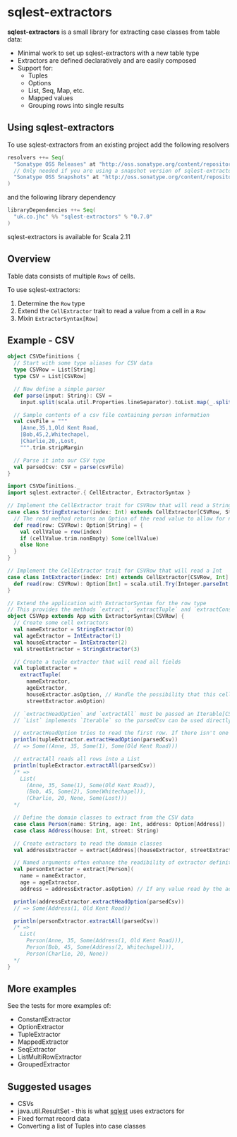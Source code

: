 # sqlest-extractors

**sqlest-extractors** is a small library for extracting case classes from table data:

- Minimal work to set up sqlest-extractors with a new table type
- Extractors are defined declaratively and are easily composed
- Support for:
  - Tuples
  - Options
  - List, Seq, Map, etc.
  - Mapped values
  - Grouping rows into single results

## Using sqlest-extractors
To use sqlest-extractors from an existing project add the following resolvers
```scala
resolvers ++= Seq(
  "Sonatype OSS Releases" at "http://oss.sonatype.org/content/repositories/releases/",
  // Only needed if you are using a snapshot version of sqlest-extractors
  "Sonatype OSS Snapshots" at "http://oss.sonatype.org/content/repositories/snapshots/"
)
```

and the following library dependency
```scala
libraryDependencies ++= Seq(
  "uk.co.jhc" %% "sqlest-extractors" % "0.7.0"
)
```

sqlest-extractors is available for Scala 2.11

## Overview
Table data consists of multiple `Rows` of cells.

To use sqlest-extractors:

1. Determine the `Row` type
2. Extend the `CellExtractor` trait to read a value from a cell in a `Row`
3. Mixin `ExtractorSyntax[Row]`

## Example - CSV
```scala
object CSVDefinitions {
  // Start with some type aliases for CSV data
  type CSVRow = List[String]
  type CSV = List[CSVRow]

  // Now define a simple parser
  def parse(input: String): CSV =
    input.split(scala.util.Properties.lineSeparator).toList.map(_.split(",").toList)

  // Sample contents of a csv file containing person information
  val csvFile = """
    |Anne,35,1,Old Kent Road,
    |Bob,45,2,Whitechapel,
    |Charlie,20,,Lost,
    """.trim.stripMargin

  // Parse it into our CSV type
  val parsedCsv: CSV = parse(csvFile)
}

import CSVDefinitions._
import sqlest.extractor.{ CellExtractor, ExtractorSyntax }

// Implement the CellExtractor trait for CSVRow that will read a String
case class StringExtractor(index: Int) extends CellExtractor[CSVRow, String] {
  // The read method returns an Option of the read value to allow for null values
  def read(row: CSVRow): Option[String] = {
    val cellValue = row(index)
    if (cellValue.trim.nonEmpty) Some(cellValue)
    else None
  }
}

// Implement the CellExtractor trait for CSVRow that will read a Int
case class IntExtractor(index: Int) extends CellExtractor[CSVRow, Int] {
  def read(row: CSVRow): Option[Int] = scala.util.Try(Integer.parseInt(row(index))).toOption
}

// Extend the application with ExtractorSyntax for the row type
// This provides the methods `extract`, `extractTuple` and `extractConstant`
object CSVApp extends App with ExtractorSyntax[CSVRow] {
  // Create some cell extractors
  val nameExtractor = StringExtractor(0)
  val ageExtractor = IntExtractor(1)
  val houseExtractor = IntExtractor(2)
  val streetExtractor = StringExtractor(3)

  // Create a tuple extractor that will read all fields
  val tupleExtractor =
    extractTuple(
      nameExtractor,
      ageExtractor,
      houseExtractor.asOption, // Handle the possibility that this cell can contain a null value
      streetExtractor.asOption)

  // `extractHeadOption` and `extractAll` must be passed an Iterable[CSVRow]
  // `List` implements `Iterable` so the parsedCsv can be used directly

  // extractHeadOption tries to read the first row. If there isn't one it returns None
  println(tupleExtractor.extractHeadOption(parsedCsv))
  // => Some((Anne, 35, Some(1), Some(Old Kent Road)))

  // extractAll reads all rows into a List
  println(tupleExtractor.extractAll(parsedCsv))
  /* =>
    List(
      (Anne, 35, Some(1), Some(Old Kent Road)),
      (Bob, 45, Some(2), Some(Whitechapel)),
      (Charlie, 20, None, Some(Lost)))
  */

  // Define the domain classes to extract from the CSV data
  case class Person(name: String, age: Int, address: Option[Address])
  case class Address(house: Int, street: String)

  // Create extractors to read the domain classes
  val addressExtractor = extract[Address](houseExtractor, streetExtractor)

  // Named arguments often enhance the readibility of extractor definitions
  val personExtractor = extract[Person](
    name = nameExtractor,
    age = ageExtractor,
    address = addressExtractor.asOption) // If any value read by the addressExtractor is null, None will be returned

  println(addressExtractor.extractHeadOption(parsedCsv))
  // => Some(Address(1, Old Kent Road))

  println(personExtractor.extractAll(parsedCsv))
  /* =>
    List(
      Person(Anne, 35, Some(Address(1, Old Kent Road))),
      Person(Bob, 45, Some(Address(2, Whitechapel))),
      Person(Charlie, 20, None))
  */
}
```

## More examples
See the tests for more examples of:
- ConstantExtractor
- OptionExtractor
- TupleExtractor
- MappedExtractor
- SeqExtractor
- ListMultiRowExtractor
- GroupedExtractor

## Suggested usages
- CSVs
- java.util.ResultSet - this is what [sqlest](https://github.com/jhc-systems/sqlest) uses extractors for
- Fixed format record data
- Converting a list of Tuples into case classes
